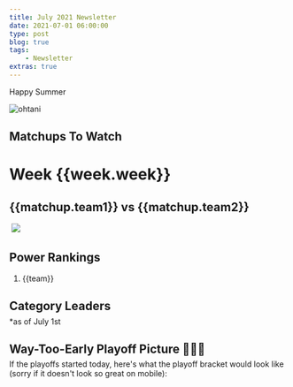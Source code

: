 ```yaml
---
title: July 2021 Newsletter
date: 2021-07-01 06:00:00
type: post
blog: true
tags:
    - Newsletter
extras: true
---
```


Happy Summer

![ohtani](https://thumbs.gfycat.com/CautiousSlowFlies-size_restricted.gif)

## Matchups To Watch

<div class="weekContainer" v-for="week in weeks">
<h1>Week {{week.week}}</h1>

<div class="matchupContainer" v-for="matchup in week.matchups">

<!-- add records and place in division -->
<h2>{{matchup.team1}} vs {{matchup.team2}}</h2>
<div class="matchupImages">
<img class="team1Img" :src="matchup.team1Img">
<img class="vsLogo" src="http://static1.comicvine.com/uploads/original/11112/111129141/5440487-1122329314-52705.png">
<img class="team2Img" :src="matchup.team2Img">
</div>
<p :inner-html.prop="matchup.story | newLines"></p>

</div>

</div>

## Power Rankings
<ol>
<li v-for="team in power">{{team}}</li>
</ol>

<h2 class="titleHug">Category Leaders</h2>
*as of July 1st
<LeagueLeaders :categories="categories"/>

<h2 class="titleHug">Way-Too-Early Playoff Picture 👀👀👀</h2>
If the playoffs started today, here's what the playoff bracket would look like (sorry if it doesn't look so great on mobile):
<PlayoffPicture :playoffs="playoffs"/>

<style>
.authorName {
    font-size: 1rem;
}

.titleHug {
    margin-bottom: .3em;
}

.articleContainer {
    display: grid;
    grid-template-columns: auto auto;
    grid-row-gap: 1em;
    grid-column-gap: 1em;
}

@media only screen and (max-width: 1024px) {
    .articleContainer {
        grid-template-columns: auto;
    }
}

.article {
    box-shadow: 0 4px 6px 0 hsla(0, 0%, 0%, 0.2);
    cursor: pointer;
}

.article:hover {
    box-shadow: 0 8px 12px 0 hsla(0, 0%, 0%, 0.4);
}

.article > img {
    display: block;
    width: 100%;
    height: 20em;
    object-fit: cover;
}

.article > div {
    padding: 1em;
    height: 3em;
}

.article h3 {
    margin: 0;
}

.article h3, .article span {
    color: #2c3e50;
}
</style>

<script>
export default {
  data() {
    return {
        weeks: [
            {
                week: 14,
                matchups: [
                    {
                        team1: "CT Clippers",
                        team1Img: "https://ca-times.brightspotcdn.com/dims4/default/d2717eb/2147483647/strip/true/crop/4452x3112+0+0/resize/1486x1039!/quality/90/?url=https%3A%2F%2Fcalifornia-times-brightspot.s3.amazonaws.com%2F5b%2F16%2F46576c64405ab0b1f3f845495d9e%2Fhttps-delivery.gettyimages.com%2Fdownloads%2F1180111636.jpg",
                        team2: "Beanetown Cruz Line",
                        team2Img: "https://www.skornorth.com/wp-content/uploads/2019/09/USATSI_13233057-scaled.jpg",
                        story: "A battle of two strong teams each sitting in second place in their divisions."
                    },
                    {
                        team1: "Wayne's Hardware",
                        team1Img: "https://images2.minutemediacdn.com/image/fetch/w_2000,h_2000,c_fit/https%3A%2F%2Freviewingthebrew.com%2Fwp-content%2Fuploads%2Fgetty-images%2F2017%2F07%2F1272132786.jpeg",
                        team2: "Torrano Beisbol Birds",
                        team2Img: "https://secureservercdn.net/45.40.146.28/m2i.7b3.myftpupload.com/wp-content/uploads/2020/09/USATSI_14776027-1024x683.jpg",
                        story: "A division leader takes on a strong squad fighting to stay in the hunt."
                    },
                    {
                        team1: "Springfield Isotopes",
                        team1Img: "https://images2.minutemediacdn.com/image/fetch/w_736,h_485,c_fill,g_auto,f_auto/https%3A%2F%2Freviewingthebrew.com%2Fwp-content%2Fuploads%2Fimagn-images%2F2017%2F07%2F16171792-850x560.jpeg",
                        team2: "The Gamblers",
                        team2Img: "https://www.sfexaminer.com/wp-content/uploads/2021/04/24810926_web1_210411-SFE-giants_1.jpg",
                        story: "Loads of pitching. These two teams are atop the league in strikeouts."
                    }
                ]
            },
            {
                week: 15,
                matchups: [
                    {
                        team1: "The Gamblers",
                        team1Img: "https://ca-times.brightspotcdn.com/dims4/default/4a2efcf/2147483647/strip/true/crop/4155x2770+0+0/resize/1486x991!/quality/90/?url=https%3A%2F%2Fcalifornia-times-brightspot.s3.amazonaws.com%2Fab%2F3d%2F6f1e57d04a9da2e689cc63996451%2Fastros-padres-baseball-24871.jpg",
                        team2: "Forgot About Trea",
                        team2Img: "https://arc-anglerfish-washpost-prod-washpost.s3.amazonaws.com/public/2J6RQTXEYMI6VAWYLZK5I7UQZI.jpg",
                        story: "Another battle of two strong teams each sitting in second place in their divisions."
                    }
                ]
            },
            {
                week: 16,
                matchups: [
                    {
                        team1: "Wayne's Hardware",
                        team1Img: "https://jaysjournal.com/wp-content/uploads/getty-images/2017/07/1270154028.jpeg",
                        team2: "Beanetown Cruz Line",
                        team2Img: "https://ca-times.brightspotcdn.com/dims4/default/558e3b0/2147483647/strip/true/crop/3240x2160+297+0/resize/2400x1600!/quality/90/?url=https%3A%2F%2Fcalifornia-times-brightspot.s3.amazonaws.com%2Fcb%2F00%2F0a14dd204a27b5a6dabdd1521402%2Fpadres-pirates-baseball-23349.jpg",
                        story: "That same division leader as before takes on another strong Aaron East squad."
                    },
                    {
                        team1: "Maine Cobra Kai",
                        team1Img: "https://images2.minutemediacdn.com/image/fetch/c_fill,g_auto,f_auto,h_2133,w_3200/https%3A%2F%2Fblogredmachine.com%2Fwp-content%2Fuploads%2Fgetty-images%2F2017%2F07%2F1163260630.jpeg",
                        team2: "The Gamblers",
                        team2Img: "https://sportshub.cbsistatic.com/i/r/2018/08/11/902e6b9a-ef5a-421c-b175-66f1923a74e7/thumbnail/1200x675/bad82fd0489393ee09a4dc9344e79d3b/j-d-martinez.jpg",
                        story: "Two strong teams with a lot of UDL experience trying to make their mark."
                    }
                ]
            }
        ],
        power: [
            "Back2Back Jax",
            "Big League Chu",
            "The Gamblers",
            "Wayne's Hardware",
            "Beanetown Cruz Line",	
            "Maine Cobra Kai",
            "Torrano Beisbol Birds",
            "CT Clippers",
            "Forgot About Trea",
            "Preston Perennials",
            "Springfield Isotopes",
            "Mookie and The Betts",
            "Bringers of W.A.R.",
            "Team Riptide",
            "Fried Chicken Sandwich",
            "The Emporium",
            "Hone Ron Runners",
            "Vlad and The Inhalers",
            "Cat Scratch Fever",
            "The Royal Rooters",
        ],
        categories: [
            {
                category: 'Runs',
                value: 446,
                udlTeam: 'Back2Back Jax',
                udlTeamLogo: 'https://larrybrownsports.com/wp-content/uploads/2016/07/max-scherzer-eyes.jpg',
                playerName: 'Xander Bogaerts',
                playerImage: 'https://bosoxinjection.com/wp-content/uploads/getty-images/2017/07/1232366054.jpeg'
            },
            {
                category: 'Home Runs',
                value: 133,
                udlTeam: 'The Gamblers',
                udlTeamLogo: 'https://i.imgur.com/y1qKgk1.jpg',
                playerName: 'Matt Olson',
                playerImage: 'https://whitecleatbeat.com/wp-content/uploads/getty-images/2017/07/1266998536.jpeg'
            },
            {
                category: 'RBI',
                value: 423,
                udlTeam: 'Back2Back Jax',
                udlTeamLogo: 'https://larrybrownsports.com/wp-content/uploads/2016/07/max-scherzer-eyes.jpg',
                playerName: 'Anthony Rendon',
                playerImage: 'https://sportsspectrum.s3.amazonaws.com/live/wp-content/uploads/2021/03/20104937/AP21075857219680-1.jpg'
            },
            {
                category: 'Stolen Bases',
                value: 77,
                udlTeam: 'Back2Back Jax',
                udlTeamLogo: 'https://larrybrownsports.com/wp-content/uploads/2016/07/max-scherzer-eyes.jpg',
                playerName: 'Starling Marte',
                playerImage: 'https://www.yardbarker.com/media/a/9/a9c1e73228d1736e2f7cfddd023ad754981807e0/thumb_16x9/starling-marte-leaves-game-due-possible-oblique.jpg?v=1'
            },
            {
                category: 'OBP',
                value: .3439,
                udlTeam: 'Preston Perennials',
                udlTeamLogo: 'https://vandenberg.id.au/uploads/images/PP-small.jpg',
                playerName: 'Justin Turner',
                playerImage: 'https://cdnph.upi.com/pv/upi/d06d0fbe1ed9e85985b4dc0153a124a4/NLDS-DIAMONDBACKS-DODGERS.jpg'
            },
            {
                category: 'Strikeouts',
                value: 685,
                udlTeam: 'Springfield Isotopes',
                udlTeamLogo: 'https://capaddicts.com/wp-content/uploads/2015/08/simpsons-springfield-isotopes.png',
                playerName: 'Dylan Cease',
                playerImage: 'https://cdn.vox-cdn.com/thumbor/5tJHZubKhe0zN-U2NDPIvD3hBmI=/0x0:1200x630/1200x800/filters:focal(504x219:696x411)/cdn.vox-cdn.com/uploads/chorus_image/image/63556939/st19_cease_01_8x10_1_e1555276484892.0.jpg'
            },
            {
                category: 'Quality Starts',
                value: 50,
                udlTeam: 'CT Clippers',
                udlTeamLogo: 'https://g.espncdn.com/lm-static/logo-packs/core/StarWarsTheRiseOfSkywalker/rise-skywalker-bb-8.svg',
                playerName: 'Walker Buehler',
                playerImage: 'https://cdn.vox-cdn.com/thumbor/RaU7XcgnJj0CfXwOwCI8Zz2GAVU=/1400x1050/filters:format(jpeg)/cdn.vox-cdn.com/uploads/chorus_asset/file/13658484/usa_today_11524294.jpg'
            },
            {
                category: 'ERA',
                value: 3.238,
                udlTeam: 'Springfield Isotopes',
                udlTeamLogo: 'https://capaddicts.com/wp-content/uploads/2015/08/simpsons-springfield-isotopes.png',
                playerName: 'Freddy Peralta',
                playerImage: 'https://x-default-stgec.uplynk.com/ausw/slices/574/44c3f81cadf84cf5a6f4e6d100388208/574eac682a8b4cb6987875c29231a0be/poster_225d013e36c14686a6e4d1495183ae17.jpg'
            },
            {
                category: 'WHIP',
                value: 1.102,
                udlTeam: 'Mookie and The Betts',
                udlTeamLogo: 'https://www.thewrap.com/wp-content/uploads/2019/02/rocket-1.jpg',
                playerName: 'Pablo Lopez',
                playerImage: 'https://vibesofsilence.com/wp-content/uploads/2017/11/PabloLopez_ElPatio_Cover.jpg'
            },
            {
                category: 'Saves + Holds',
                value: 71,
                udlTeam: 'Big League Chu',
                udlTeamLogo: 'https://img.fantrax.com/logos/tmLogo_x1joq2kojf9xmujh_512.jpg',
                playerName: 'Josh Hader',
                playerImage: 'https://fanatics.frgimages.com/FFImage/thumb.aspx?i=/productimages/_3698000/altimages/ff_3698508-3b2160430749e0fd8012alt1_full.jpg&w=900'
            }
        ],
        playoffs: {
            teams: {
                "6": {
                    udlTeam: 'Maine Cobra Kai',
                    udlTeamLogo: 'https://g.espncdn.com/s/flblm/logos/At%20the%20Ballpark-Robb%20Harskamp/Ballpark-11.svg',
                    title: "Koufax West Champ"
                },
                "4": {
                    udlTeam: 'Wayne\'s Hardware',
                    udlTeamLogo: 'https://res.cloudinary.com/teepublic/image/private/s--LYtlPysQ--/t_Preview/b_rgb:eae0c7,c_limit,f_jpg,h_630,q_90,w_630/v1482729132/production/designs/990736_1.jpg',
                    title: "Koufax East Champ"
                },
                "7": {
                    udlTeam: 'CT Clippers',
                    udlTeamLogo: 'https://g.espncdn.com/lm-static/logo-packs/core/StarWarsTheRiseOfSkywalker/rise-skywalker-bb-8.svg',
                    title: "Koufax Wild Card #1"
                },
                "8": {
                    udlTeam: 'Forgot About Trea',
                    udlTeamLogo: 'https://g.espncdn.com/s/flblm/logos/At%20the%20Ballpark-Robb%20Harskamp/Ballpark-01.svg',
                    title: "Koufax Wild Card #2"
                },
                "1": {
                    udlTeam: 'Back2Back Jax',
                    udlTeamLogo: 'https://larrybrownsports.com/wp-content/uploads/2016/07/max-scherzer-eyes.jpg',
                    title: "Aaron East Champ"
                },
                "5": {
                    udlTeam: 'Beanetown Cruz Line',
                    udlTeamLogo: 'https://i.ibb.co/LYNJdbP/40823296-s.jpg',
                    title: "Aaron Wild Card #2"
                },
                "2": {
                    udlTeam: 'Big League Chu',
                    udlTeamLogo: 'https://img.fantrax.com/logos/tmLogo_x1joq2kojf9xmujh_512.jpg',
                    title: "Aaron West Champ"
                },
                "3": {
                    udlTeam: 'The Gamblers',
                    udlTeamLogo: 'https://i.imgur.com/y1qKgk1.jpg',
                    title: "Aaron Wild Card #1"
                },
            }
        }
    };
  },
}
</script>
